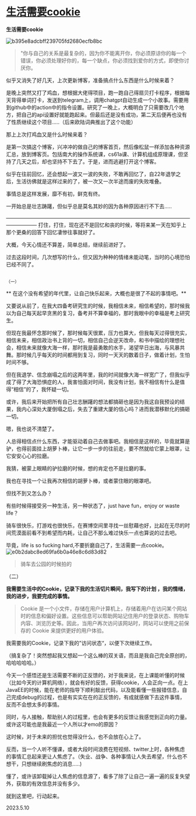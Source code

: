 # [生活需要cookie](https://github.com/QiYongchuan/MyGitBlog/issues/13)

**生活需要cookie**

![b395e8adcbff239705fd2680ecfb8bc](https://github.com/QiYongchuan/MyGitBlog/assets/105039020/d486e770-0014-4114-b493-19b923004759)


 > "你与自己的关系是最复杂的，因为你不能离开你，你必须原谅你的每一个错误，你必须处理好你的，每一个缺点，你必须找到爱你的方式，即使你讨厌你。 

似乎又消失了好几天，上次更新博客，准备搞点什么东西是什么时候来着？

是晚上突然又打了鸡血，想根据大佬得项目，跑一跑自己得扇贝打卡程序，根据每天背得单词打卡，发送到telegram上，调用chatgpt自动生成一个小故事。需要用到github中的action中的指令设置。研究了一晚上，大概明白了只需要改几个地方，把自己的api设置好就能跑起来。但最后还是没有成功，第二天后便再也没有了性质继续这个项目.....（后来欧陆词典推出了这个功能）

那上上次打鸡血又是什么时候来着？

是第一次搞这个博客，兴冲冲的做自己的博客首页，然后像松鼠一样添加各种资源汇总，放到博客页。包括南大的操作系统课，cs61a课、计算机组成原理课，但坚持了几天之后，却也坚持不下去了。于是，进而逃避打开这个博客。

似乎在往前回忆，还会想起一波又一波的失败，不敢再回忆了，自22年退学之后，生活彷佛就是这样过来的了，被一次又一次半途而废的失败堆叠。

事情总是这样发展，靡不有初，鲜克有终。

一开始总是壮志踌躇，但似乎总是莫名其妙的因为各种原因进行不下去.....

——————————————————————————————————————————
打住，打住，现在还不是回忆和丧的时候，等将来某一天在知乎上那个更桑的回答下回忆凄惨往事就好了。

大概，今天心情还不算差，简单总结，继续前进好了。

过去这段时间，几次想写的什么，但又因为种种的情绪未能动笔，当时的心境恐怕已经不同了。

                                                                                       （一）

** 在这个没有希望的年代里，让自己快乐起来，大概也是很了不起的事情吧。**

又要说从前了，在我大四备考研究生的时候，我相信未来，相信希望的，那时候我以为自己每天起早贪黑的复习，备考并不算幸福的，那时我眼中的幸福是考上研究生。

但现在我最怀念那时候了，那时候每天很累，压力也算大，但我每天过得很充实，相信未来，相信政治书上背的一切，相信自己会逆天改命，和书中描绘的理想社会，相信未来就像大海一样，那时我是最勇敢的水手，渴望早日出海，与风暴共舞。那时候几乎每天的时间都用到复习，同时一天天的数着日子，做着计划，生怕时间不够。

但在我退学、信念崩塌之后的这两年里，我的时间就像大海一样宽广了，但我似乎成了得了大海恐惧症的人，我害怕面对时间，我没有计划，我不相信有什么是值得“相信”的了，我怀疑一切。

或许，我后来开始把所有自己壮志酬躇的想法都搞砸也是因为我这自我预设的结果，我内心深处大厦倒塌之后，失去了重建大厦的信心吗？进而我潜移默化的搞砸一切。

嗯，我也说不清楚了。

人总得相信点什么东西，才能驱动着自己去做事吧。我相信是这样的，毕竟就算是驴，也得前面挂上胡萝卜棒，让它一步一步的往前走，要不然就给它蒙上眼罩，让它安安心心的拉磨。

我猜，被蒙上眼睛的驴拉磨的时候，想的肯定也不是拉磨的事。

我也在寻找一个让我再次相信的胡萝卜棒，或者蒙住眼的眼罩吧。

但找不到又怎么办？

有些时候得接受另一种生活，另一种状态了，just have fun，enjoy or waste life？


骑车很快乐，打游戏也很快乐，在赛博空间里寻找一丝慰藉也好，比起在无尽的时间荒漠面前看不到希望而内耗，让自己不那么难过快乐一点也算说的过去吧。

毕竟，life is so fucking hard,不要折磨自己了，生活需要一点cookie。
![e0b2dabc8ed69fa6b0a46e8c6d83d82](https://github.com/QiYongchuan/MyGitBlog/assets/105039020/aed194ef-e1f0-4c87-afe1-5157e9dcf2a9)

> 骑车去公园的时候拍的

                                                                                               

（二）

**我需要生活中的Cookie，记录下我的生活切片瞬间，我写下的计划 ，我的情绪，我的进步，我要完成的事情。**

>  Cookie 是一个小文件，存储在用户计算机上，存储着用户在访问某个网站时的信息和偏好设置。这些信息可以帮助网站记住用户的登录状态、购物车内容、浏览历史等。因此，当用户再次访问该网站时，网站可以使用之前保存的 Cookie 来提供更好的用户体验。

我需要我的Cookie，记录下我的”访问状态“，以便下次继续工作。


（搞复杂了！突然想起我又想起一个这么棒的双关语，而且是我自己完全原创的，哈哈哈哈哈。）

今天一个感悟还是生活需要不断的正反馈的，对于我来说，在上课能听懂的时候（比如今天的计算机网络），就会有好的反馈，获得cookie，人会正向一点。在上JavaEE的时候，能在老师的指导下顺利敲出代码，以及能看懂一些报错信息，自己完成debug的过程，也是有实实在在的正反馈的，有成就感做下去这件事情，反而不会想太多的事情。

同时，与人接触，帮助别人的过程里，也会有更多的反馈让我感觉到正向的力量。或许这可能也是我最近一个人所以才emo的原因？

这时候，对于未来的担忧也觉得没什么，也不会放在心上了。

反而，当一个人听不懂课，或者大段时间浪费在短视频、twitter上时，各种焦虑的事情汇总起来更让人焦虑了。（失业、战争、各种事情让人失去希望，什么也不想干，只想继续刷焦虑的消息.....)

懂了，或许该卸载掉让人焦虑的信息源了，看多了除了让自己一遍一遍的反复失望外，获取的有效信息并没有多少。

就到这里吧，行动起来。

2023.5.10
